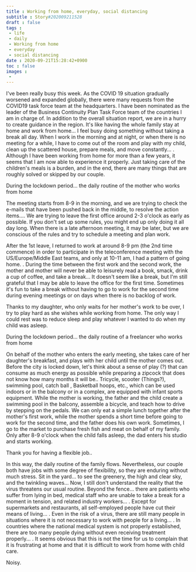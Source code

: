 ```yaml
---
title : Working from home, everyday, social distancing
subtitle : Story#202009211528
draft : false
tags :
 - life
 - daily
 - Working from home
 - everyday
 - social distancing
date : 2020-09-21T15:28:42+0900
toc : false
images : 
 - 
---
```

I've been really busy this week. As the COVID 19 situation gradually worsened and expanded globally, there were many requests from the COVID19 task force team at the headquarters. I have been nominated as the leader of the Business Continuity Plan Task Force team of the countries I am in charge of. In addition to the overall situation report, we are in a hurry to create guidance in the region. It's like having the whole family stay at home and work from home... I feel busy doing something without taking a break all day. When I work in the morning and at night, or when there is no meeting for a while, I have to come out of the room and play with my child, clean up the scattered house, prepare meals, and move constantly... . Although I have been working from home for more than a few years, it seems that I am now able to experience it properly. Just taking care of the children's meals is a burden, and in the end, there are many things that are roughly solved or skipped by our couple.  

During the lockdown period... the daily routine of the mother who works from home  

The meeting starts from 8-9 in the morning, and we are trying to check the e-mails that have been pushed back in the middle, to resolve the action items.... We are trying to leave the first office around 2-3 o'clock as early as possible. If you don't set up some rules, you might end up only doing it all day long. When there is a late afternoon meeting, it may be later, but we are conscious of the rules and try to schedule a meeting and plan work.  

After the 1st leave, I returned to work at around 8-9 pm (the 2nd time commence) in order to participate in the teleconference meeting with the US/Europe/Middle East teams, and only at 10-11 am, I had a pattern of going home. . During the time between the first work and the second work, the mother and mother will never be able to leisurely read a book, smack, drink a cup of coffee, and take a break... It doesn't seem like a break, but I'm still grateful that I may be able to leave the office for the first time. Sometimes it's fun to take a break without having to go to work for the second time during evening meetings or on days when there is no backlog of work.  

Thanks to my daughter, who only waits for her mother's work to be over, I try to play hard as she wishes while working from home. The only way I could rest was to reduce sleep and play whatever I wanted to do when my child was asleep.  

During the lockdown period... the daily routine of a freelancer who works from home  

On behalf of the mother who enters the early meeting, she takes care of her daughter's breakfast, and plays with her child until the mother comes out. Before the city is locked down, let's think about a sense of play (?) that can consume as much energy as possible while preparing a zipcock that does not know how many months it will be.. Tricycle, scooter (Things?), swimming pool, catch ball , Basketball hoops, etc., which can be used indoors or in the balcony or in a complex, are equipped with infant sports equipment. While the mother is working, the father and the child create a swimming pool in the balcony, assemble a bicycle, and teach how to drive by stepping on the pedals. We can only eat a simple lunch together after the mother's first work, while the mother spends a short time before going to work for the second time, and the father does his own work. Sometimes, I go to the market to purchase fresh fish and meat on behalf of my family. Only after 8-9 o'clock when the child falls asleep, the dad enters his studio and starts working.  

Thank you for having a flexible job..  

In this way, the daily routine of the family flows. Nevertheless, our couple both have jobs with some degree of flexibility, so they are enduring without much stress. Sit in the yard... to see the greenery, the high and clear sky, and the twinkling waves... Now, I still don't understand the reality that the virus threatens our usual routine. Beyond the fence... there are patients who suffer from lying in bed, medical staff who are unable to take a break for a moment in tension, and related industry workers... . Except for supermarkets and restaurants, all self-employed people have cut their means of living… . Even in the risk of a virus, there are still many people in situations where it is not necessary to work with people for a living… . In countries where the national medical system is not properly established, there are too many people dying without even receiving treatment properly... . It seems obvious that this is not the time for us to complain that it is frustrating at home and that it is difficult to work from home with child care.  

Noisy.  
